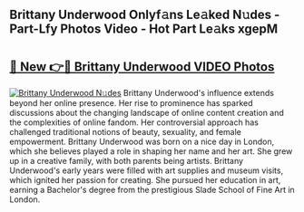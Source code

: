 ## Brittany Underwood Onlyf𝚊ns Le𝚊ked N𝚞des - Part-Lfy Photos Video - Hot Part Le𝚊ks xgepM

# <h2><a href="http://ab71522.deff.icu/?id=Brittany+Underwood">🔗 New 👉🔴 Brittany Underwood VIDEO Photos</a></h2>

[![Brittany Underwood N𝚞des](https://i.imgur.com/rIISA9y.gif)](http://ab71522.deff.icu/?id=Brittany+Underwood)
Brittany Underwood's influence extends beyond her online presence. Her rise to prominence has sparked discussions about the changing landscape of online content creation and the complexities of online fandom. Her controversial approach has challenged traditional notions of beauty, sexuality, and female empowerment. Brittany Underwood was born on a nice day in London, which she believes played a role in shaping her name and her art. She grew up in a creative family, with both parents being artists. Brittany Underwood's early years were filled with art supplies and museum visits, which ignited her passion for creating. She pursued her education in art, earning a Bachelor's degree from the prestigious Slade School of Fine Art in London.

